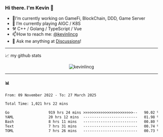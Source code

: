 ### Hi there. I'm Kevin 👋

- 🔭I’m currently working on GameFi, BlockChain, DDD, Game Server
- 🌱 I’m currently playing AIGC / K8S
-   :hammer_and_pick: C++ / Golang / TypeScript / Vue
- 📫How to reach me: [@kevinlincg](https://twitter.com/kevinlincg) 
-   :thought_balloon: Ask me anything at [Discussions](https://github.com/kevinlincg/kevinlincg/issues/new)!

---

📈 my github stats

<p align="center"> <img src="https://github-readme-stats-ouuan.vercel.app/api?username=kevinlincg&theme=dark&show_icons=true&count_private=true" alt="kevinlincg" />

---

#### :bar_chart: 

<!--START_SECTION:waka-->

```txt
From: 09 November 2022 - To: 27 March 2025

Total Time: 1,021 hrs 22 mins

Go                  919 hrs 24 mins >>>>>>>>>>>>>>>>>>>>>>>--   90.02 %
YAML                20 hrs 12 mins  -------------------------   01.98 %
Bash                8 hrs 11 mins   -------------------------   00.80 %
Text                7 hrs 31 mins   -------------------------   00.74 %
TOML                7 hrs 26 mins   -------------------------   00.73 %
```

<!--END_SECTION:waka-->
